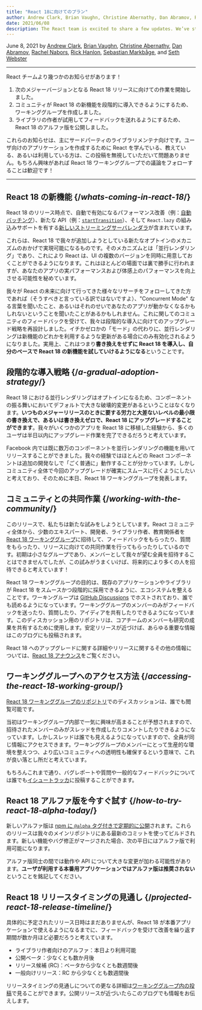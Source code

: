 ```yaml
---
title: "React 18に向けてのプラン"
author: Andrew Clark, Brian Vaughn, Christine Abernathy, Dan Abramov, Rachel Nabors, Rick Hanlon, Sebastian Markbage, and Seth Webster
date: 2021/06/08
description: The React team is excited to share a few updates. We’ve started work on the React 18 release, which will be our next major version. We’ve created a Working Group to prepare the community for gradual adoption of new features in React 18. We’ve published a React 18 Alpha so that library authors can try it and provide feedback...
---
```


June 8, 2021 by [Andrew Clark](https://twitter.com/acdlite), [Brian Vaughn](https://github.com/bvaughn), [Christine Abernathy](https://twitter.com/abernathyca), [Dan Abramov](https://twitter.com/dan_abramov), [Rachel Nabors](https://twitter.com/rachelnabors), [Rick Hanlon](https://twitter.com/rickhanlonii), [Sebastian Markbåge](https://twitter.com/sebmarkbage), and [Seth Webster](https://twitter.com/sethwebster)

---

<Intro>

React チームより幾つかのお知らせがあります！

1. 次のメジャーバージョンとなる React 18 リリースに向けての作業を開始しました。
2. コミュニティが React 18 の新機能を段階的に導入できるようにするため、ワーキンググループを作成しました。
3. ライブラリの作者が試用してフィードバックを送れるようにするため、React 18 のアルファ版を公開しました。

これらのお知らせは、主にサードパーティのライブラリメンテナ向けです。ユーザ向けのアプリケーションを作成するために React を学んでいる、教えている、あるいは利用している方は、この投稿を無視していただいて問題ありません。もちろん興味があれば React 18 ワーキンググループでの議論をフォローすることは歓迎です！

---

</Intro>

## React 18 の新機能 {/*whats-coming-in-react-18*/}

React 18 のリリース時点で、自動で有効になるパフォーマンス改善（例：[自動バッチング](https://github.com/reactwg/react-18/discussions/21)）、新たな API（例：[`startTransition`](https://github.com/reactwg/react-18/discussions/41)）、そして `React.lazy` の組み込みサポートを有する[新しいストリーミングサーバレンダラ](https://github.com/reactwg/react-18/discussions/37)が含まれています。

これらは、React 18 で我々が追加しようとしている新たなオプトインのメカニズムのおかげで実現可能になるものです。そのメカニズムとは「並行レンダリング」であり、これにより React は、UI の複数のバージョンを同時に用意しておくことができるようになります。これはほとんどの場面では裏で勝手に行われますが、あなたのアプリの実パフォーマンスおよび体感上のパフォーマンスを向上させる可能性を秘めています。

我々が React の未来に向けて行ってきた様々なリサーチをフォローしてきた方であれば（そうすべきと言っている訳ではないですよ）、"Concurrent Mode" なる言葉を聞いたこと、あるいはそれのせいであなたのアプリが動かなくなるかもしれないということを聞いたことがあるかもしれません。これに関してのコミュニティのフィードバックを受けて、我々は段階的な導入に向けてのアップグレード戦略を再設計しました。イチかゼロかの「モード」の代わりに、並行レンダリングは新機能のどれかを利用するような更新がある場合にのみ有効化されるようになりました。実用上、これはつまり**書き換えをせずに React 18 を導入し、自分のペースで React 18 の新機能を試していけるようになる**ということです。

## 段階的な導入戦略 {/*a-gradual-adoption-strategy*/}

React 18 における並行レンダリングはオプトインになるため、コンポーネントの振る舞いにおいてデフォルトで大きな破壊的変更があるということはなくなります。**いつものメジャーリリースのときに要する労力と大差ないレベルの最小限の書き換えで、あるいは書き換えゼロで、React 18 にアップグレードすることができます**。我々がいくつかのアプリを React 18 に移植した経験から、多くのユーザは半日以内にアップグレード作業を完了できるだろうと考えています。

Facebook 内では既に数万のコンポーネントを並行レンダリングの機能を用いてリリースすることができました。我々の経験ではほとんどの React コンポーネントは追加の開発なしで「ごく普通に」動作することが分かっています。しかしコミュニティ全体で今回のアップグレードが確実にスムースに行くようにしたいと考えており、そのために本日、React 18 ワーキンググループを発表します。

## コミュニティとの共同作業 {/*working-with-the-community*/}

このリリースで、私たちは新たな試みをしようとしています。React コミュニティ全体から、少数のエキスパート、開発者、ライブラリ作者、教育関係者を [React 18 ワーキンググループ](https://github.com/reactwg/react-18)に招待して、フィードバックをもらったり、質問をもらったり、リリースに向けての共同作業を行ってもらったりしているのです。初期は小さなグループであり、メンバーとして我々が望む全員を招待することはできませんでしたが、この試みがうまくいけば、将来的により多くの人を招待できると考えています！

React 18 ワーキンググループの目的は、既存のアプリケーションやライブラリが React 18 をスムースかつ段階的に採用できるように、エコシステムを整えることです。ワーキングループは [GitHub Discussions](https://github.com/reactwg/react-18/discussions) でホストされており、誰でも読めるようになっています。ワーキンググループのメンバーのみがフィードバックを送ったり、質問したり、アイディアを共有したりできるようになっています。このディスカッション用のリポジトリは、コアチームのメンバーも研究の成果を共有するために使用します。安定リリースが近づけば、あらゆる重要な情報はこのブログにも投稿されます。

React 18 へのアップグレードに関する詳細やリリースに関するその他の情報については、[React 18 アナウンス](https://github.com/reactwg/react-18/discussions/4)をご覧ください。

## ワーキンググループへのアクセス方法 {/*accessing-the-react-18-working-group*/}

[React 18 ワーキンググループのリポジトリ](https://github.com/reactwg/react-18)でのディスカッションは、誰でも閲覧可能です。

当初はワーキンググループ内部で一気に興味が高まることが予想されますので、招待されたメンバーのみがスレッドを作成したりコメントしたりできるようになっています。しかしスレッドは誰でも見えるようになっていますので、全員が同じ情報にアクセスできます。ワーキンググループのメンバーにとって生産的な環境を整えつつ、より広いコミュニティへの透明性も確保するという意味で、これが良い落とし所だと考えています。

もちろんこれまで通り、バグレポートや質問や一般的なフィードバックについては誰でも[イシュートラッカ](https://github.com/facebook/react/issues)に投稿することができます。

## React 18 アルファ版を今すぐ試す {/*how-to-try-react-18-alpha-today*/}

新しいアルファ版は [npm に `@alpha` タグ付きで定期的に公開](https://github.com/reactwg/react-18/discussions/9)されます。これらのリリースは我々のメインリポジトリにある最新のコミットを使ってビルドされます。新しい機能やバグ修正がマージされた場合、次の平日にはアルファ版で利用可能になります。

アルファ版同士の間では動作や API について大きな変更が加わる可能性があります。**ユーザが利用する本番用アプリケーションではアルファ版は推奨されない**ということを銘記してください。

## React 18 リリースタイミングの見通し {/*projected-react-18-release-timeline*/}

具体的に予定されたリリース日時はまだありませんが、React 18 が本番アプリケーションで使えるようになるまでに、フィードバックを受けて改善を繰り返す期間が数か月ほど必要だろうと考えています。

* ライブラリ作者向けのアルファ：本日より利用可能
* 公開ベータ：少なくとも数か月後
* リリース候補 (RC)：ベータから少なくとも数週間後
* 一般向けリリース：RC から少なくとも数週間後

リリースタイミングの見通しについての更なる詳細は[ワーキンググループ内の投稿](https://github.com/reactwg/react-18/discussions/9)で見ることができます。公開リリースが近づいたらこのブログでも情報をお伝えします。
